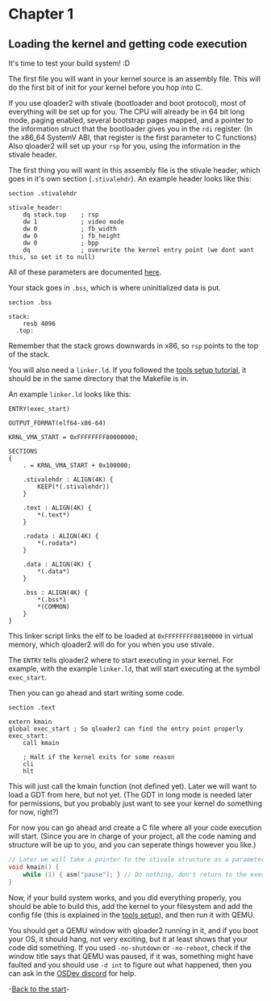 # Chapter 1
## Loading the kernel and getting code execution

It's time to test your build system! :D

The first file you will want in your kernel source is an assembly file. This will do the first bit of init for your kernel before you hop into C.

If you use qloader2 with stivale  (bootloader and boot protocol), most of everything will be set up for you. The CPU will already be in 64 bit long mode, paging enabled, several bootstrap pages mapped, and a pointer to the information struct that the bootloader gives you in the `rdi` register. (In the x86_64 SystemV ABI, that register is the first parameter to C functions) Also qloader2 will set up your `rsp` for you, using the information in the stivale header.

The first thing you will want in this assembly file is the stivale header, which goes in it's own section (`.stivalehdr`). An example header looks like this:
```x86asm
section .stivalehdr

stivale_header:
    dq stack.top    ; rsp
    dw 1            ; video mode
    dw 0            ; fb_width
    dw 0            ; fb_height
    dw 0            ; bpp
    dq              ; overwrite the kernel entry point (we dont want this, so set it to null)
```
All of these parameters are documented [here](https://github.com/qloader2/qloader2/blob/master/STIVALE.md).

Your stack goes in `.bss`, which is where uninitialized data is put.
```x86asm
section .bss

stack:
    resb 4096
  .top:
```
Remember that the stack grows downwards in x86, so `rsp` points to the top of the stack.

You will also need a `linker.ld`. If you followed the [tools setup tutorial](../tools/chapter.md), it should be in the same directory that the Makefile is in.

An example `linker.ld` looks like this:
```
ENTRY(exec_start)

OUTPUT_FORMAT(elf64-x86-64)

KRNL_VMA_START = 0xFFFFFFFF80000000;

SECTIONS
{
    . = KRNL_VMA_START + 0x100000;

    .stivalehdr : ALIGN(4K) {
        KEEP(*(.stivalehdr))
    }

    .text : ALIGN(4K) {
        *(.text*)
    }

    .rodata : ALIGN(4K) {
        *(.rodata*)
    }

    .data : ALIGN(4K) {
        *(.data*)
    }

    .bss : ALIGN(4K) {
        *(.bss*)
        *(COMMON)
    }
}
```
This linker script links the elf to be loaded at `0xFFFFFFFF80100000` in virtual memory, which qloader2 will do for you when you use stivale.

The `ENTRY` tells qloader2 where to start executing in your kernel. For example, with the example `linker.ld`, that will start executing at the symbol `exec_start`.

Then you can go ahead and start writing some code.
```x86asm
section .text

extern kmain
global exec_start ; So qloader2 can find the entry point properly
exec_start:
    call kmain

    ; Halt if the kernel exits for some reason
    cli
    hlt
```
This will just call the kmain function (not defined yet). Later we will want to load a GDT from here, but not yet. (The GDT in long mode is needed later for permissions, but you probably just want to see your kernel do something for now, right?)

For now you can go ahead and create a C file where all your code execution will start.
(Since you are in charge of your project, all the code naming and structure will be up to you, and you can seperate things however you like.)

```c
// Later we will take a pointer to the stivale structure as a parameter
void kmain() {
    while (1) { asm("pause"); } // Do nothing, don't return to the execution starting point
}
```

Now, if your build system works, and you did everything properly, you should be able to build this, add the kernel to your filesystem and add the config file (this is explained in the [tools setup](../tools/chapter.md)), and then run it with QEMU. 

You should get a QEMU window  with qloader2 running in it, and if you boot your OS, it should hang, not very exciting, but it at least shows that your code did something. If you used `-no-shutdown` or `-no-reboot`, check if the window title says that QEMU was paused, if it was, something might have faulted and you should use `-d int` to figure out what happened, then you can ask in the [OSDev discord](https://discord.gg/RnCtsqD) for help.

-[Back to the start](../README.md)-
